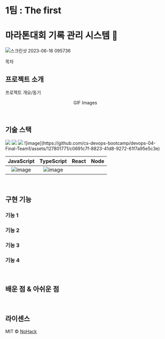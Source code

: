 
# 1팀 : The first

# 마라톤대회 기록 관리 시스템 🏃

![스크린샷 2023-06-16 095736](https://github.com/cs-devops-bootcamp/devops-04-Final-Team1/assets/126463087/9ac0be0e-6643-413f-988d-10596a0a9fb9)


목차

## 프로젝트 소개

<p align="justify">
프로젝트 개요/동기
</p>

<p align="center">
GIF Images
</p>

<br>

## 기술 스택
<img src="https://img.shields.io/badge/javascript-F7DF1E?style=for-the-badge&logo=javascript&logoColor=black"> 
<img src="https://img.shields.io/badge/aws-232F3E?style=for-the-badge&logo=aws&logoColor=white">
<img src="https://img.shields.io/badge/fastify-000000?style=for-the-badge&logo=fastify&logoColor=black">
![image](https://github.com/cs-devops-bootcamp/devops-04-Final-Team1/assets/127801771/c0691c7f-8823-41d8-9272-61f7a95e5c3e)


| JavaScript | TypeScript |  React   |  Node   |
| :--------: | :--------: | :------: | :-----: |
|   ![image](https://github.com/cs-devops-bootcamp/devops-04-Final-Team1/assets/127801771/bac3a093-3a37-47f2-ba35-2049a43e7057) | ![image](https://github.com/cs-devops-bootcamp/devops-04-Final-Team1/assets/127801771/14c2c807-9184-49d9-ac3e-3fb8613e7eb6) | 
   

<br>

## 구현 기능

### 기능 1

### 기능 2

### 기능 3

### 기능 4

<br>

## 배운 점 & 아쉬운 점

<p align="justify">

</p>

<br>

## 라이센스

MIT &copy; [NoHack](mailto:lbjp114@gmail.com)

<!-- Stack Icon Refernces -->

[js]: /images/stack/javascript.svg
[ts]: /images/stack/typescript.svg
[react]: /images/stack/react.svg
[node]: /images/stack/node.svg
